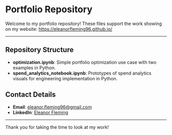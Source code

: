 # Portfolio Repository

Welcome to my portfolio repository! These files support the work showing on my website: https://eleanorfleming96.github.io/

---

## Repository Structure

- **optimization.ipynb**: Simple portfolio optimization use case with two examples in Python.
- **spend_analytics_notebook.ipynb**: Prototypes of spend analytics visuals for engineering implementation in Python.

## Contact Details

- **Email**: eleanor.fleming96@gmail.com  
- **LinkedIn**: [Eleanor Fleming](https://www.linkedin.com/in/eleanor-fleming)

---

Thank you for taking the time to look at my work!

